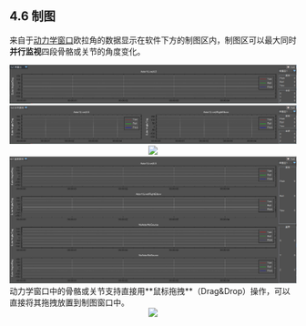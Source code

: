## 4.6 制图
来自于[动力学窗口](https://github.com/FOHEART/MotionVenusHelp/blob/master/software/kinetics.md)欧拉角的数据显示在软件下方的制图区内，制图区可以最大同时**并行监视**四段骨骼或关节的角度变化。
<div align=center>
<img src="https://raw.githubusercontent.com/FOHEART/MotionVenusHelp/master/software/plot1x1.png"/>
</div>
<div align=center>
<img src="https://raw.githubusercontent.com/FOHEART/MotionVenusHelp/master/software/plot1x2.png"/>
</div>
<div align=center>
<img src="https://raw.githubusercontent.com/FOHEART/MotionVenusHelp/master/software/plot2x1.png"/>
</div>
<div align=center>
<img src="https://raw.githubusercontent.com/FOHEART/MotionVenusHelp/master/software/plot4x1.png"/>
</div>
动力学窗口中的骨骼或关节支持直接用**鼠标拖拽**（Drag&Drop）操作，可以直接将其拖拽放置到制图窗口中。
<div align=center>
<img src="https://raw.githubusercontent.com/FOHEART/MotionVenusHelp/master/software/kineticdragdropmedium.GIF"/>
</div>